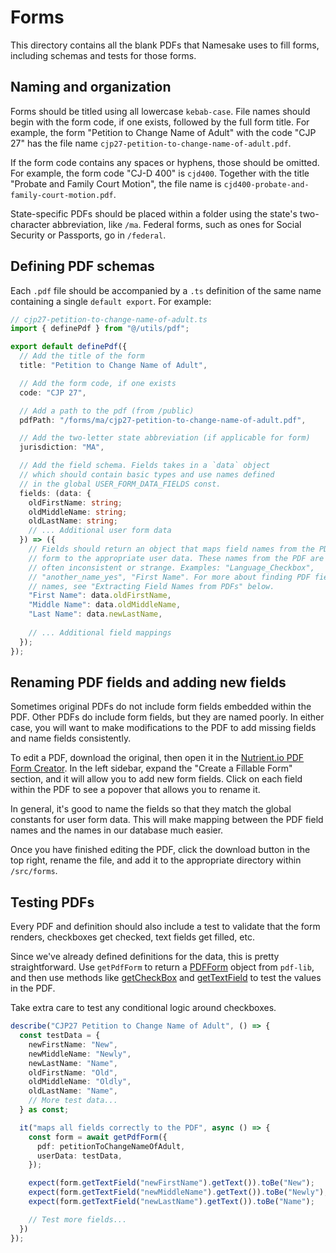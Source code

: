 # Forms

This directory contains all the blank PDFs that Namesake uses to fill forms, including schemas and tests for those forms.

## Naming and organization

Forms should be titled using all lowercase `kebab-case`. File names should begin with the form code, if one exists, followed by the full form title. For example, the form "Petition to Change Name of Adult" with the code "CJP 27" has the file name `cjp27-petition-to-change-name-of-adult.pdf`.

If the form code contains any spaces or hyphens, those should be omitted. For example, the form code "CJ-D 400" is `cjd400`. Together with the title "Probate and Family Court Motion", the file name is `cjd400-probate-and-family-court-motion.pdf`.

State-specific PDFs should be placed within a folder using the state's two-character abbreviation, like `/ma`. Federal forms, such as ones for Social Security or Passports, go in `/federal`.

## Defining PDF schemas

Each `.pdf` file should be accompanied by a `.ts` definition of the same name containing a single `default export`. For example:

```ts
// cjp27-petition-to-change-name-of-adult.ts
import { definePdf } from "@/utils/pdf";

export default definePdf({
  // Add the title of the form
  title: "Petition to Change Name of Adult",

  // Add the form code, if one exists
  code: "CJP 27",

  // Add a path to the pdf (from /public)
  pdfPath: "/forms/ma/cjp27-petition-to-change-name-of-adult.pdf",

  // Add the two-letter state abbreviation (if applicable for form)
  jurisdiction: "MA",

  // Add the field schema. Fields takes in a `data` object
  // which should contain basic types and use names defined
  // in the global USER_FORM_DATA_FIELDS const.
  fields: (data: {
    oldFirstName: string;
    oldMiddleName: string;
    oldLastName: string;
    // ... Additional user form data
  }) => ({
    // Fields should return an object that maps field names from the PDF
    // form to the appropriate user data. These names from the PDF are
    // often inconsistent or strange. Examples: "Language_Checkbox",
    // "another_name_yes", "First Name". For more about finding PDF field
    // names, see "Extracting Field Names from PDFs" below.
    "First Name": data.oldFirstName,
    "Middle Name": data.oldMiddleName,
    "Last Name": data.newLastName,
    
    // ... Additional field mappings
  });
});
```

## Renaming PDF fields and adding new fields

Sometimes original PDFs do not include form fields embedded within the PDF. Other PDFs do include form fields, but they are named poorly. In either case, you will want to make modifications to the PDF to add missing fields and name fields consistently.

To edit a PDF, download the original, then open it in the [Nutrient.io PDF Form Creator](https://www.nutrient.io/demo/pdf-form-creator). In the left sidebar, expand the "Create a Fillable Form" section, and it will allow you to add new form fields. Click on each field within the PDF to see a popover that allows you to rename it.

In general, it's good to name the fields so that they match the global constants for user form data. This will make mapping between the PDF field names and the names in our database much easier.

Once you have finished editing the PDF, click the download button in the top right, rename the file, and add it to the appropriate directory within `/src/forms`.

## Testing PDFs

Every PDF and definition should also include a test to validate that the form renders, checkboxes get checked, text fields get filled, etc.

Since we've already defined definitions for the data, this is pretty straightforward. Use `getPdfForm` to return a [PDFForm](https://pdf-lib.js.org/docs/api/classes/pdfform) object from `pdf-lib`, and then use methods like [getCheckBox](https://pdf-lib.js.org/docs/api/classes/pdfform#getcheckbox) and [getTextField](https://pdf-lib.js.org/docs/api/classes/pdfform#gettextfield) to test the values in the PDF.

Take extra care to test any conditional logic around checkboxes.

```ts
describe("CJP27 Petition to Change Name of Adult", () => {
  const testData = {
    newFirstName: "New",
    newMiddleName: "Newly",
    newLastName: "Name",
    oldFirstName: "Old",
    oldMiddleName: "Oldly",
    oldLastName: "Name",
    // More test data...
  } as const;

  it("maps all fields correctly to the PDF", async () => {
    const form = await getPdfForm({
      pdf: petitionToChangeNameOfAdult,
      userData: testData,
    });

    expect(form.getTextField("newFirstName").getText()).toBe("New");
    expect(form.getTextField("newMiddleName").getText()).toBe("Newly");
    expect(form.getTextField("newLastName").getText()).toBe("Name");

    // Test more fields...
  })
});
```